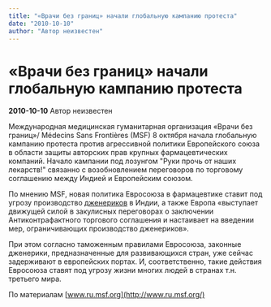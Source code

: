 ```yaml
---
title: "«Врачи без границ» начали глобальную кампанию протеста"
date: "2010-10-10"
author: "Автор неизвестен"
---
```


# «Врачи без границ» начали глобальную кампанию протеста

**2010-10-10** Автор неизвестен

Международная медицинская гуманитарная организация «Врачи без границ»/ Médecins Sans Frontières (MSF) 8 октября начала глобальную кампанию протеста против агрессивной политики Европейского союза в области защиты авторских прав крупных фармацевтических компаний. Начало кампании под лозунгом "Руки прочь от наших лекарств!" связанно с возобновлением переговоров по торговому соглашению между Индией и Европейским союзом.

По мнению MSF, новая политика Евросоюза в фармацевтике ставит под угрозу производство [дженериков](http://ru.wikipedia.org/wiki/%D0%94%D0%B6%D0%B5%D0%BD%D0%B5%D1%80%D0%B8%D0%BA) в Индии, а также Европа «выступает движущей силой в закулисных переговорах о заключении Антиконтрафактного торгового соглашения и настаивает на введении мер, ограничивающих производство дженериков».

При этом согласно таможенным правилами Евросоюза, законные дженерики, предназначенные для развивающихся стран, уже сейчас задерживают в европейских портах. И, соответственно, такие действия Евросоюза ставят под угрозу жизни многих людей в странах т.н. третьего мира.

По материалам [www.ru.msf.org](http://www.ru.msf.org/)